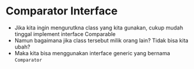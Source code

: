 # Comparator Interface

- Jika kita ingin mengurutkna class yang kita gunakan, cukup mudah tinggal implement interface Comparable
- Namun bagaimana jika class tersebut milik orang lain? Tidak bisa kita ubah?
- Maka kita bisa menggunakan interface generic yang bernama `Comparator`